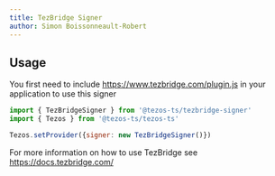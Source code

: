 ```yaml
---
title: TezBridge Signer
author: Simon Boissonneault-Robert
---
```


## Usage

You first need to include https://www.tezbridge.com/plugin.js in your application to use this signer

```js
import { TezBridgeSigner } from '@tezos-ts/tezbridge-signer'
import { Tezos } from '@tezos-ts/tezos-ts'

Tezos.setProvider({signer: new TezBridgeSigner()})
```

For more information on how to use TezBridge see https://docs.tezbridge.com/
